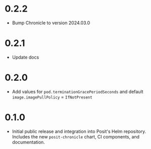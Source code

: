 # 0.2.2

- Bump Chronicle to version 2024.03.0

# 0.2.1

- Update docs

# 0.2.0

- Add values for `pod.terminationGracePeriodSeconds` and default `image.imagePullPolicy` = `IfNotPresent`

# 0.1.0

- Initial public release and integration into Posit's Helm repository. Includes
  the new `posit-chronicle` chart, CI components, and documentation.
